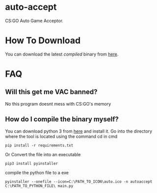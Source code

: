 # auto-accept
CS:GO Auto Game Acceptor.

# How To Download
You can download the latest *compiled* binary from [here](https://github.com/Drew-Alleman/auto-accept/releases).

# FAQ
## Will this get me VAC banned?
No this program doesnt mess with CS:GO's memory

## How do I compile the binary myself?
You can download python 3 from [here](https://www.python.org/downloads/) and install it.
Go into the directory where the tool is located using the command cd in cmd
```
pip install -r requirements.txt
```
Or Convert the file into an executable  
```
pip3 install pyinstaller
```
compile the python file to a exe
```
pyinstaller --onefile --icon=C:\PATH_TO_ICON\auto.ico -n autoaccept C:\PATH_TO_PYTHON_FILE\ main.py
```

